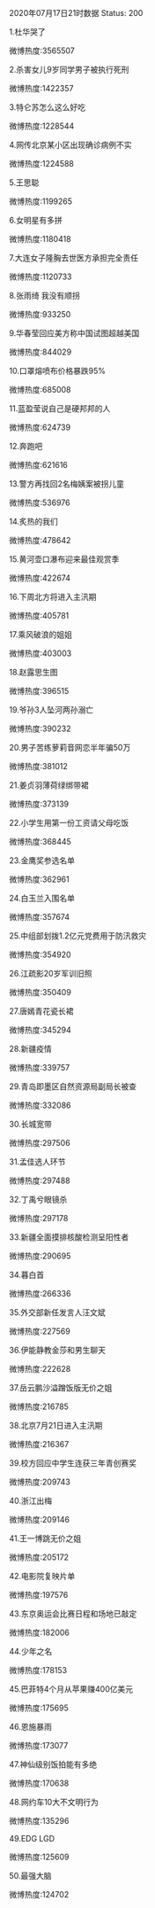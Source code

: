 2020年07月17日21时数据
Status: 200

1.杜华哭了

微博热度:3565507

2.杀害女儿9岁同学男子被执行死刑

微博热度:1422357

3.特仑苏怎么这么好吃

微博热度:1228544

4.网传北京某小区出现确诊病例不实

微博热度:1224588

5.王思聪

微博热度:1199265

6.女明星有多拼

微博热度:1180418

7.大连女子隆胸去世医方承担完全责任

微博热度:1120733

8.张雨绮 我没有顺拐

微博热度:933250

9.华春莹回应美方称中国试图超越美国

微博热度:844029

10.口罩熔喷布价格暴跌95%

微博热度:685008

11.蓝盈莹说自己是硬邦邦的人

微博热度:624739

12.奔跑吧

微博热度:621616

13.警方再找回2名梅姨案被拐儿童

微博热度:536976

14.炙热的我们

微博热度:478642

15.黄河壶口瀑布迎来最佳观赏季

微博热度:422674

16.下周北方将进入主汛期

微博热度:405781

17.乘风破浪的姐姐

微博热度:403003

18.赵露思生图

微博热度:396515

19.爷孙3人坠河两孙溺亡

微博热度:390232

20.男子苦练萝莉音网恋半年骗50万

微博热度:381012

21.姜贞羽薄荷绿绑带裙

微博热度:373139

22.小学生用第一份工资请父母吃饭

微博热度:368445

23.金鹰奖参选名单

微博热度:362961

24.白玉兰入围名单

微博热度:357674

25.中组部划拨1.2亿元党费用于防汛救灾

微博热度:354920

26.江疏影20岁军训旧照

微博热度:350409

27.唐嫣青花瓷长裙

微博热度:345294

28.新疆疫情

微博热度:339757

29.青岛即墨区自然资源局副局长被查

微博热度:332086

30.长城宽带

微博热度:297506

31.孟佳选人环节

微博热度:297488

32.丁禹兮眼镜杀

微博热度:297178

33.新疆全面摸排核酸检测呈阳性者

微博热度:290695

34.暮白首

微博热度:266336

35.外交部新任发言人汪文斌

微博热度:227569

36.伊能静教金莎和男生聊天

微博热度:222628

37.岳云鹏沙溢蹭饭版无价之姐

微博热度:216785

38.北京7月21日进入主汛期

微博热度:216367

39.校方回应中学生连获三年青创赛奖

微博热度:209743

40.浙江出梅

微博热度:209146

41.王一博跳无价之姐

微博热度:205172

42.电影院复映片单

微博热度:197576

43.东京奥运会比赛日程和场地已敲定

微博热度:182006

44.少年之名

微博热度:178153

45.巴菲特4个月从苹果赚400亿美元

微博热度:175695

46.恩施暴雨

微博热度:173077

47.神仙级别饭拍能有多绝

微博热度:170638

48.网约车10大不文明行为

微博热度:135296

49.EDG LGD

微博热度:125609

50.最强大脑

微博热度:124702

